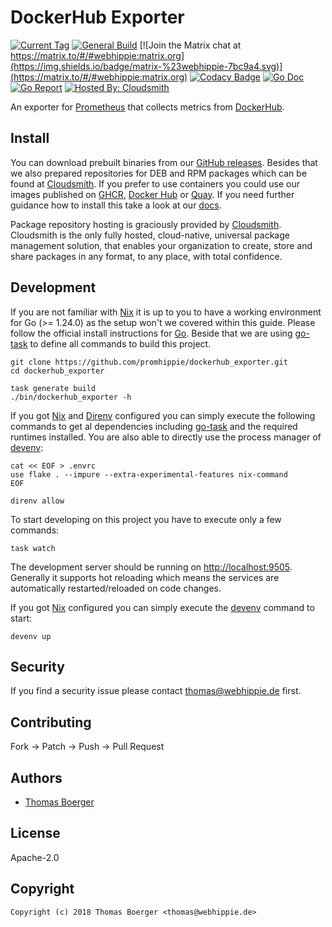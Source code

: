 # DockerHub Exporter

[![Current Tag](https://img.shields.io/github/v/tag/promhippie/dockerhub_exporter?sort=semver)](https://github.com/promhippie/prometheus-dockerhub-sd) [![General Build](https://github.com/promhippie/dockerhub_exporter/actions/workflows/general.yml/badge.svg)](https://github.com/promhippie/dockerhub_exporter/actions/workflows/general.yml) [![Join the Matrix chat at https://matrix.to/#/#webhippie:matrix.org](https://img.shields.io/badge/matrix-%23webhippie-7bc9a4.svg)](https://matrix.to/#/#webhippie:matrix.org) [![Codacy Badge](https://app.codacy.com/project/badge/Grade/dc676e04911c448ebf06b03b5bf7ddaa)](https://www.codacy.com/gh/promhippie/dockerhub_exporter/dashboard?utm_source=github.com&amp;utm_medium=referral&amp;utm_content=promhippie/dockerhub_exporter&amp;utm_campaign=Badge_Grade) [![Go Doc](https://godoc.org/github.com/promhippie/dockerhub_exporter?status.svg)](http://godoc.org/github.com/promhippie/dockerhub_exporter) [![Go Report](http://goreportcard.com/badge/github.com/promhippie/dockerhub_exporter)](http://goreportcard.com/report/github.com/promhippie/dockerhub_exporter) [![Hosted By: Cloudsmith](https://img.shields.io/badge/OSS%20hosting%20by-cloudsmith-blue?logo=cloudsmith&style=flat-square)](https://cloudsmith.com)

An exporter for [Prometheus][prometheus] that collects metrics from
[DockerHub][docker].

## Install

You can download prebuilt binaries from our [GitHub releases][releases]. Besides
that we also prepared repositories for DEB and RPM packages which can be found
at [Cloudsmith][pkgrepo]. If you prefer to use containers you could use our
images published on [GHCR][ghcr], [Docker Hub][dockerhub] or [Quay][quayio]. If
you need further guidance how to install this take a look at our [docs][docs].

Package repository hosting is graciously provided by [Cloudsmith][cloudsmith].
Cloudsmith is the only fully hosted, cloud-native, universal package management
solution, that enables your organization to create, store and share packages in
any format, to any place, with total confidence.

## Development

If you are not familiar with [Nix][nix] it is up to you to have a working
environment for Go (>= 1.24.0) as the setup won't we covered within this guide.
Please follow the official install instructions for [Go][golang]. Beside that
we are using [go-task][gotask] to define all commands to build this project.

```console
git clone https://github.com/promhippie/dockerhub_exporter.git
cd dockerhub_exporter

task generate build
./bin/dockerhub_exporter -h
```

If you got [Nix][nix] and [Direnv][direnv] configured you can simply execute
the following commands to get al dependencies including [go-task][gotask] and
the required runtimes installed. You are also able to directly use the process
manager of [devenv][devenv]:

```console
cat << EOF > .envrc
use flake . --impure --extra-experimental-features nix-command
EOF

direnv allow
```

To start developing on this project you have to execute only a few commands:

```console
task watch
```

The development server should be running on
[http://localhost:9505](http://localhost:9505). Generally it supports
hot reloading which means the services are automatically restarted/reloaded on
code changes.

If you got [Nix][nix] configured you can simply execute the [devenv][devenv]
command to start:

```console
devenv up
```

## Security

If you find a security issue please contact
[thomas@webhippie.de](mailto:thomas@webhippie.de) first.

## Contributing

Fork -> Patch -> Push -> Pull Request

## Authors

-   [Thomas Boerger](https://github.com/tboerger)

## License

Apache-2.0

## Copyright

```console
Copyright (c) 2018 Thomas Boerger <thomas@webhippie.de>
```

[prometheus]: https://prometheus.io
[docker]: https://hub.docker.com
[releases]: https://github.com/promhippie/dockerhub_exporter/releases
[pkgrepo]: https://cloudsmith.io/~webhippie/repos/promhippie/groups/
[cloudsmith]: https://cloudsmith.com/
[ghcr]: https://github.com/promhippie/dockerhub_exporter/pkgs/container/dockerhub_exporter
[dockerhub]: https://hub.docker.com/r/promhippie/dockerhub-exporter/tags/
[quayio]: https://quay.io/repository/promhippie/dockerhub-exporter?tab=tags
[docs]: https://promhippie.github.io/dockerhub_exporter/#getting-started
[nix]: https://nixos.org/
[golang]: http://golang.org/doc/install.html
[gotask]: https://taskfile.dev/installation/
[direnv]: https://direnv.net/
[devenv]: https://devenv.sh/
